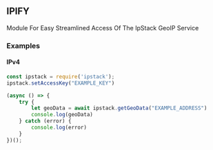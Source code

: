 ## IPIFY
Module For Easy Streamlined Access Of The IpStack GeoIP Service

### Examples

#### IPv4
```javascript
const ipstack = require('ipstack');
ipstack.setAccessKey("EXAMPLE_KEY")

(async () => {
    try {
        let geoData = await ipstack.getGeoData("EXAMPLE_ADDRESS")
        console.log(geoData)
    } catch (error) {
        console.log(error)
    }
})();
````